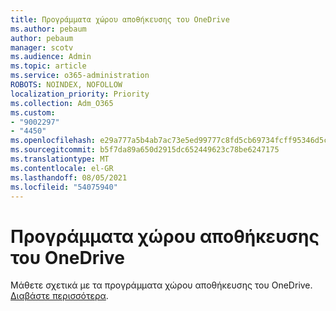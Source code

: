 ```yaml
---
title: Προγράμματα χώρου αποθήκευσης του OneDrive
ms.author: pebaum
author: pebaum
manager: scotv
ms.audience: Admin
ms.topic: article
ms.service: o365-administration
ROBOTS: NOINDEX, NOFOLLOW
localization_priority: Priority
ms.collection: Adm_O365
ms.custom:
- "9002297"
- "4450"
ms.openlocfilehash: e29a777a5b4ab7ac73e5ed99777c8fd5cb69734fcff95346d5c3820bca9d42b4
ms.sourcegitcommit: b5f7da89a650d2915dc652449623c78be6247175
ms.translationtype: MT
ms.contentlocale: el-GR
ms.lasthandoff: 08/05/2021
ms.locfileid: "54075940"
---
```

# <a name="onedrive-storage-plans"></a>Προγράμματα χώρου αποθήκευσης του OneDrive

Μάθετε σχετικά με τα προγράμματα χώρου αποθήκευσης του OneDrive. [Διαβάστε περισσότερα](https://support.office.com/article/OneDrive-storage-plan-and-billing-questions-989fce19-ade6-4e2f-81fb-941eabefee28).
